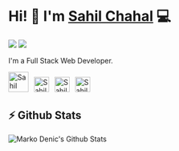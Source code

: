 # Hi! 👋 I'm [Sahil Chahal](https://twitter.com/devsahilchahal) 💻

[![](https://komarev.com/ghpvc/?username=dev-chahal&color=blue&label=Profile%20Views)](https://github.com/dev-chahal/dev-chahal)
[![](https://img.shields.io/github/followers/dev-chahal?label=GitHub%20Followers)](https://github.com/dev-chahal)

I'm a Full Stack Web Developer.

<!-- Socials -->
<a href="https://twitter.com/devsahilchahal"><img src="https://cdn.worldvectorlogo.com/logos/twitter-6.svg" title="Twitter" alt="Sahil Chahal Twitter profile" width="40"/></a>
&ensp;<a href="https://www.linkedin.com/in/sahil-chahal-2729b7217/"><img src="https://cdn.worldvectorlogo.com/logos/linkedin-icon-2.svg" title="Linkedin" alt="Sahil Chahal Linkedin account" width="30"/></a>
&ensp;<a href="https://www.instagram.com/__chahal_01"><img src="https://cdn.worldvectorlogo.com/logos/instagram-5.svg" title="Instagram" alt="Sahil Chahal Instagram profile" width="30"/></a>
&ensp;<a href="https://github.com/dev-chahal"><img src="https://cdn.worldvectorlogo.com/logos/github-icon-1.svg" title="GitHub" alt="Sahil Chahal GitHub profile" width="30"/></a>
<br>

## ⚡ Github Stats

![Marko Denic's Github Stats](https://github-readme-stats.vercel.app/api?username=dev-chahal&theme=dark)
